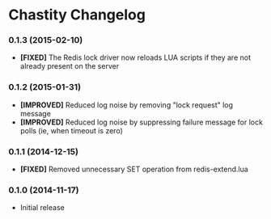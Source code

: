 # Chastity Changelog

### 0.1.3 (2015-02-10)

* **[FIXED]** The Redis lock driver now reloads LUA scripts if they are not already present on the server

### 0.1.2 (2015-01-31)

* **[IMPROVED]** Reduced log noise by removing "lock request" log message
* **[IMPROVED]** Reduced log noise by suppressing failure message for lock polls (ie, when timeout is zero)

### 0.1.1 (2014-12-15)

* **[FIXED]** Removed unnecessary SET operation from redis-extend.lua

### 0.1.0 (2014-11-17)

* Initial release

